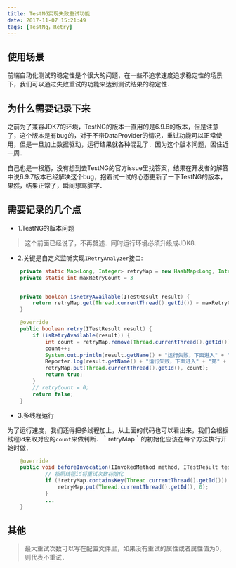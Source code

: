 ```yaml
---
title: TestNG实现失败重试功能
date: 2017-11-07 15:21:49
tags: [TestNg，Retry]
---
```


## 使用场景

前端自动化测试的稳定性是个很大的问题，在一些不追求速度追求稳定性的场景下，我们可以通过失败重试的功能来达到测试结果的稳定性．

## 为什么需要记录下来

之前为了兼容JDK7的环境，TestNG的版本一直用的是6.9.6的版本，但是注意了，这个版本是有bug的，对于不带DataProvider的情况，重试功能可以正常使用，但是一旦加上数据驱动，运行结果就各种混乱了．因为这个版本问题，困住近一周．

自己也是一根筋，没有想到去TestNG的官方issue里找答案，结果在开发者的解答中说6.9.7版本已经解决这个bug，抱着试一试的心态更新了一下TestNG的版本，果然，结果正常了，瞬间想骂脏字．

## 需要记录的几个点

- 1.TestNG的版本问题

> 这个前面已经说了，不再赘述．同时运行环境必须升级成JDK8.

- 2.关键是自定义监听实现`IRetryAnalyzer`接口:

```java
    private static Map<Long, Integer> retryMap = new HashMap<Long, Integer>();
	private static int maxRetryCount = 3


	private boolean isRetryAvailable(ITestResult result) {
		return retryMap.get(Thread.currentThread().getId()) < maxRetryCount;
	}

    @override
	public boolean retry(ITestResult result) {
		if (isRetryAvailable(result)) {
			int count = retryMap.remove(Thread.currentThread().getId());
			count++;
			System.out.println(result.getName() + "运行失败，下面进入" + "第" + count + "次" + "重运行");
			Reporter.log(result.getName() + "运行失败，下面进入" + "第" + count + "次" + "重运行");
			retryMap.put(Thread.currentThread().getId(), count);
			return true;
		}
		// retryCount = 0;
		return false;
	}
```

- 3.多线程运行

为了运行速度，我们还得把多线程加上，从上面的代码也可以看出来，我们会根据线程id来取对应的`count`来做判断．｀retryMap｀的初始化应该在每个方法执行开始时做．

```java
    @override
    public void beforeInvocation(IInvokedMethod method, ITestResult testResult) {
            // 按照线程id将重试次数初始化
            if (!retryMap.containsKey(Thread.currentThread().getId())) {
                retryMap.put(Thread.currentThread().getId(), 0);
            }
            ...
    }
```

## 其他

> 最大重试次数可以写在配置文件里，如果没有重试的属性或者属性值为0，则代表不重试．
